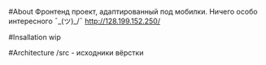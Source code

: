 #About
Фронтенд проект, адаптированный под мобилки. Ничего особо интересного ¯\_(ツ)_/¯
http://128.199.152.250/

#Insallation
wip

#Architecture
/src - исходники вёрстки
